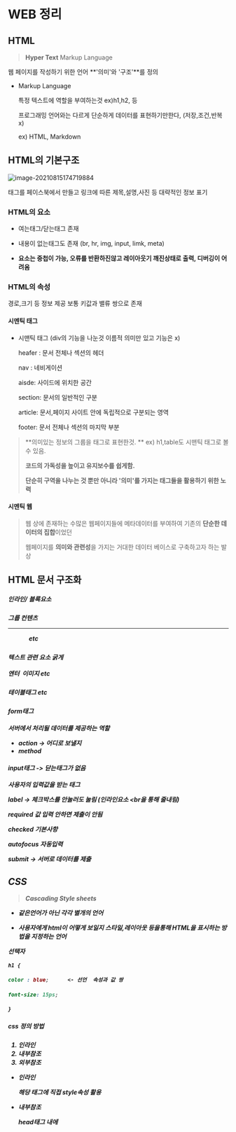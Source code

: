 # WEB 정리



## HTML

> **Hyper Text** Markup Language

웹 페이지를 작성하기 위한 언어 **'의미'와 '구조'**를 정의





* Markup Language 

   특정 텍스트에 역할을 부여하는것 ex)h1,h2, 등

  프로그래밍 언어와는 다르게 단순하게 데이터를 표현하기만한다, (저장,조건,반복 x)

  ex) HTML, Markdown





## HTML의 기본구조

![image-20210815174719884](C:/Users/%EB%A5%98%ED%98%84%EC%A7%84/AppData/Roaming/Typora/typora-user-images/image-20210815174719884.png)



<meta> 태그를 페이스북에서 만들고 링크에 따른 제목,설명,사진 등 대략적인 정보 표기
    
</meta>



### HTML의 요소

* 여는태그/닫는태그 존재

* 내용이 없는태그도 존재 (br, hr, img,  input, limk, meta)

* **요소는 중첩이 가능, 오류를 반환하진않고 레이아웃기 깨진상태로 출력, 디버깅이 어려움**



### HTML의 속성

<a href="주소"></a> 경로,크기 등 정보 제공 보통 키값과 밸류 쌍으로 존재



#### 시멘틱 태그

* 시맨틱 태그 (div의 기능을 나눈것 이름적 의미만 있고 기능은 x)

  heafer : 문서 전체나 섹션의 헤더

  nav : 네비게이션

  aisde: 사이드에 위치한 공간

  section: 문서의 일반적인 구분

  article: 문서,페이지 사이트 안에 독립적으로 구분되는 영역

  footer: 문서 전체나 섹션의 마지막 부분

> **의미있는 정보의 그룹을 태그로 표현한것. ** ex) h1,table도 시맨틱 태그로 볼 수 있음.
>
> **코드의 가독성을 높이고 유지보수를 쉽게함.** 
>
> **단순히 구역을 나누는 것 뿐만 아니라 '의미'를 가지는 태그들을 활용하기 위한 노력**



#### 시멘틱 웹

> 웹 상에 존재하는 수많은 웹페이지들에 메타데이터를 부여하여 기존의 **단순한 데이터의 집합**이었던
>
> 웹페이지를 **의미와 관련성**을 가지는 거대한 데이터 베이스로 구축하고자 하는 발상





## HTML 문서 구조화



##### 인라인/ 블록요소

##### 그룹 컨텐츠 <p> <hr> <ol> <ul> <div> etc 

##### 텍스트 관련 요소 <a> <b> 굵게  <strong> <span><div> <br> 엔터 <i> <img> 이미지 <em> etc

##### 테이블태그 <tr> <td> etc

#### form태그

서버에서 처리될 데이터를 제공하는 역할

* action -> 어디로 보낼지
* method 

#### input태그 -> 닫는태그가 없음

사용자의 입력값을 받는 태그





label -> 체크박스를 안눌러도 눌림 (인라인요소 <br을 통해 줄내림)

required 값 입력 안하면 제출이 안됨

checked 기본사항

autofocus 자동입력

submit -> 서버로 데이터를 제출





## CSS

>  Cascading Style sheets

* 같은언어가 아닌 **각각 별개의 언어**

* 사용자에게 html이 어떻게 보일지 스타일,레이아웃 등을통해 HTML을 표시하는 방법을 지정하는 언어

선택자

```css
h1 {

color : blue;      <- 선언  속성과 값 쌍

font-size: 15ps;

}
```

##### css 정의 방법

1. 인라인
2. 내부참조
3. 외부참조



* 인라인 

   해당 태그에 직접 style속성 활용

* 내부참조

   head태그 내에 <style>에 지정

* 외부참조

  <link>태그를 통해 외부 css파일을 불러오기



주로사용하는 속성

![image-20210815201529017](C:/Users/%EB%A5%98%ED%98%84%EC%A7%84/AppData/Roaming/Typora/typora-user-images/image-20210815201529017.png)

#### 선택자

* html 문서에서 특정 요소를 선택하여 스타일링 하기위해 선택자라는 개념이 필요

> 기본선택자,결합자,의사클래스/구조적 의사 클래스





##### ( h2 ) 요소 선택자 

​	HTML 태그를 직접 선택 

#####  (*) 전체 선택자 

##### (.class명) 클래스선택자

​	마침표(.)로 시작하며 해당 클래스가 적용된 모든 항목 선택

##### (#id이름) id 선택자

​	(#) 문자로 시작하며 해당 아이디가 적용된 모든 항목을 선택

​	일반적으로 하나의문서에 1번만 사용 (여러번 사용해도 되지만 한번만 사용하는것을 권장)

##### (.클래스이름 > p) 자식결합자

클래스 아래에 P태그 하나만 속성 적용

##### (.클래스이름 p) 자손 결합자 

클래스 아래애 모든 P 태그에 속성 적용

일반 형제 결합자  P ~ span  p태그 이후 모든 ~ span 태그요소

인접 형제 결합자  P + span  바로뒤에 위치하는 span태그 요소 선택





#### CSS적용 우선순위

1. 중요도  
   * !important
2. 우선순위
   * 인라인 > id선택자 > calss선택자 > 요소선택자
3. 소스순서



#### CSS 상속

* CSS는 상속을 통해 부모 요소의 속성을 자식에게 상속

  상속 되는 것 - TEXT 관련요소

  상속 되지 않는 것 BOX model 관련 요소 ex) borde  padding width margin ....ext

  ​	 position 관련 요소  ex) position 등



#### css 단위

크기단위

* **px**   모니터 해상도인 픽셀을 기준, 
* **%**    백분율 단위

* **em**   상속의 영향 받음, 상대적인 사이즈
* **rem**   상속영향x 최상위 요소 사이즈 기준으로 배수 단위를 가짐

* **viewport** 웹페이지를 방문한 웹컨텐츠의 영역



색상단위

색상키워드,RGB색상, HSL색상 (색상,채도,명도)



#### BOX model

![image-20210816191049533](md-images/image-20210816191049533.png)

![image-20210816192444857](md-images/image-20210816192444857.png)

​				상하좌우							상하/좌우 								상/좌우/하 						상/우/좌/하  



> 박스 사이즈를 맞추기 위하여  box-sizing: border-box; 



#### 마진 상쇄

**block A의 top과 block B의 bottom에 적용된 각각의 마진중 큰 마진 값으로 결합되는 현상**





### CSS Display

인라인/블록 요소

![image-20210816193754998](md-images/image-20210816193754998.png)

![image-20210816194258454](md-images/image-20210816194258454.png)

![image-20210816193934765](md-images/image-20210816193934765.png)

![image-20210816194142106](md-images/image-20210816194142106.png)

#### none과 hidden의 차이점

*  **hidden 은 공간은 차지하고있지만 none은 공간이 사라짐(다른 레이아웃에 영향)**

  ​	**★visibility: hidden;**  





### CSS Position

* 위치 조절할 수 있는 4가지

* **static** : 모든 태그의 기본값

* **relatice** : 상대적위치

  > 자기 자신의 static 위치를 기준으로 이동

* **absolute** : 절대적위치

  > static이 아닌 가장 가까운 부모/조상을 기준으로 이동, 없으면 body에 붙는 형태
  >
  > 원래 위치해 있었던 과거 위치에 있던 공간은 더이상 존재하지 않음

* **fixed** : 고정 위치

  > 스크롤시에도 항상 같은 곳에 위치
  >
  > 화면/뷰포트 기준으로 이동







